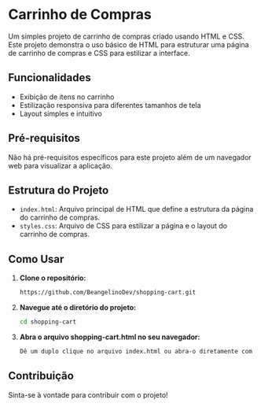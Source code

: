 # Carrinho de Compras

Um simples projeto de carrinho de compras criado usando HTML e CSS. Este projeto demonstra o uso básico de HTML para estruturar uma página de carrinho de compras e CSS para estilizar a interface.

## Funcionalidades

- Exibição de itens no carrinho
- Estilização responsiva para diferentes tamanhos de tela
- Layout simples e intuitivo

## Pré-requisitos

Não há pré-requisitos específicos para este projeto além de um navegador web para visualizar a aplicação.

## Estrutura do Projeto

- `index.html`: Arquivo principal de HTML que define a estrutura da página do carrinho de compras.
- `styles.css`: Arquivo de CSS para estilizar a página e o layout do carrinho de compras.

## Como Usar

1. **Clone o repositório:**

   ```bash
   https://github.com/BeangelinoDev/shopping-cart.git

2. **Navegue até o diretório do projeto:**

   ```bash
   cd shopping-cart

3. **Abra o arquivo shopping-cart.html no seu navegador:**

   ```bash
   Dê um duplo clique no arquivo index.html ou abra-o diretamente com seu navegador preferido.

## Contribuição

Sinta-se à vontade para contribuir com o projeto! 
